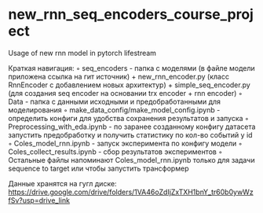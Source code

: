 # new_rnn_seq_encoders_course_project
 Usage of new rnn model in pytorch lifestream

 Краткая навигация:
 ◦ seq_encoders - папка с моделями (в файле модели приложена ссылка на гит источник) + new_rnn_encoder.py (класс RnnEncoder с добавлением новых архитектур) + simple_seq_encoder.py (для создания seq encoder на основании trx encoder + rnn encoder)
 ◦ Data - папка с данными исходными и предобработанными для моделирования
 ◦ make_data_config/make_model_config.ipynb - определить конфиги для удобства сохранения результатов и запуска
 ◦ Preprocessing_with_eda.ipynb - по заранее созданному конфигу датасета запустить предобработку и получить статистику по кол-во событий у id
 ◦ Coles_model_rnn.ipynb - запуск эксперимента по конфигу модели
 ◦ Coles_collect_results.ipynb - сбор результатов экспериментов
 ◦ Остальные файлы напоминают Coles_model_rnn.ipynb только для задачи sequence to target или чтобы запустить трансформер

Данные хранятся на гугл диске: https://drive.google.com/drive/folders/1VA46oZdIjZxTXH1bnY_tr60b0ywWzfSv?usp=drive_link
